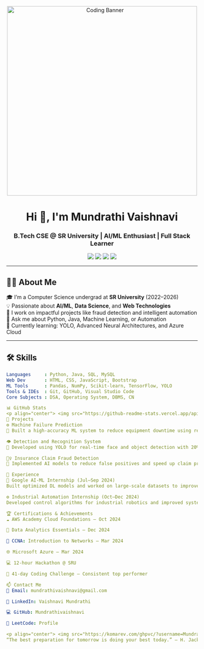 <p align="center">
  <img src="https://raw.githubusercontent.com/abhisheknaiidu/abhisheknaiidu/master/code.gif" alt="Coding Banner" width="500" />
</p>

<h1 align="center">Hi 👋, I'm Mundrathi Vaishnavi</h1>
<h3 align="center">B.Tech CSE @ SR University | AI/ML Enthusiast | Full Stack Learner</h3>

<p align="center">
  <a href="mailto:mundrathivaishnavi@gmail.com"><img src="https://img.shields.io/badge/email-mundrathivaishnavi@gmail.com-red?style=flat-square&logo=gmail"></a>
  <a href="https://www.linkedin.com/in/vaishnavi-mundrathi-a6a435295/"><img src="https://img.shields.io/badge/linkedin-blue?style=flat-square&logo=linkedin&logoColor=white"></a>
  <a href="https://github.com/Mundrathivaishnavi"><img src="https://img.shields.io/badge/GitHub-black?style=flat-square&logo=github"></a>
  <a href="https://leetcode.com/u/mundrathivaishnavi/"><img src="https://img.shields.io/badge/LeetCode-orange?style=flat-square&logo=leetcode"></a>
</p>

---

## 🧑‍💻 About Me

🎓 I’m a Computer Science undergrad at **SR University** (2022–2026)  
💡 Passionate about **AI/ML**, **Data Science**, and **Web Technologies**  
🚀 I work on impactful projects like fraud detection and intelligent automation  
💬 Ask me about Python, Java, Machine Learning, or Automation  
🌱 Currently learning: YOLO, Advanced Neural Architectures, and Azure Cloud  

---

## 🛠️ Skills

```yaml
Languages     : Python, Java, SQL, MySQL  
Web Dev       : HTML, CSS, JavaScript, Bootstrap  
ML Tools      : Pandas, NumPy, Scikit-learn, TensorFlow, YOLO  
Tools & IDEs  : Git, GitHub, Visual Studio Code  
Core Subjects : DSA, Operating System, DBMS, CN  

📊 GitHub Stats
<p align="center"> <img src="https://github-readme-stats.vercel.app/api?username=Mundrathivaishnavi&show_icons=true&theme=radical" alt="GitHub Stats" width="48%"/> <img src="https://github-readme-streak-stats.herokuapp.com/?user=Mundrathivaishnavi&theme=radical" alt="GitHub Streak" width="48%"/> </p> <p align="center"> <img src="https://github-readme-stats.vercel.app/api/top-langs/?username=Mundrathivaishnavi&layout=compact&theme=radical" width="48%"/> </p>
🚀 Projects
⚙️ Machine Failure Prediction
🔹 Built a high-accuracy ML system to reduce equipment downtime using real-time data analytics.

👁️ Detection and Recognition System
🔹 Developed using YOLO for real-time face and object detection with 20% improved precision.

🕵️‍♀️ Insurance Claim Fraud Detection
🔹 Implemented AI models to reduce false positives and speed up claim processing.

💼 Experience
🧠 Google AI-ML Internship (Jul–Sep 2024)
Built optimized DL models and worked on large-scale datasets to improve real-world performance.

⚙️ Industrial Automation Internship (Oct–Dec 2024)
Developed control algorithms for industrial robotics and improved system responsiveness by 15%.

🏆 Certifications & Achievements
☁️ AWS Academy Cloud Foundations – Oct 2024

🧮 Data Analytics Essentials – Dec 2024

📡 CCNA: Introduction to Networks – Mar 2024

🌐 Microsoft Azure – Mar 2024

💻 12-hour Hackathon @ SRU

🔁 41-day Coding Challenge – Consistent top performer

📫 Contact Me
📧 Email: mundrathivaishnavi@gmail.com

🔗 LinkedIn: Vaishnavi Mundrathi

💻 GitHub: Mundrathivaishnavi

🧠 LeetCode: Profile

<p align="center"> <img src="https://komarev.com/ghpvc/?username=Mundrathivaishnavi&label=Profile%20Views&color=0e75b6&style=flat" alt="profile views" /> </p>
“The best preparation for tomorrow is doing your best today.” – H. Jackson Brown Jr.
